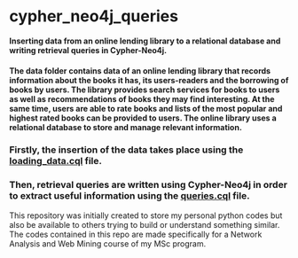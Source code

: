 # cypher_neo4j_queries
**Inserting data from an online lending library to a relational database and writing retrieval queries in Cypher-Neo4j.**

#### The data folder contains data of an online lending library that records information about the books it has, its users-readers and the borrowing of books by users. The library provides search services for books to users as well as recommendations of books they may find interesting. At the same time, users are able to rate books and lists of the most popular and highest rated books can be provided to users. The online library uses a relational database to store and manage relevant information.

### Firstly, the insertion of the data takes place using the [**loading_data.cql**](https://github.com/christakakis/cypher_neo4j_queries/blob/main/loading_data.cql) file.

### Then, retrieval queries are written using Cypher-Neo4j in order to extract useful information using the **[queries.cql](https://github.com/christakakis/cypher_neo4j_queries/blob/main/queries.cql)** file.

  
This repository was initially created to store my personal python codes but also be available to others trying to build or understand something similar. The codes contained in this repo are made specifically for a Network Analysis and Web Mining course of my MSc program.
